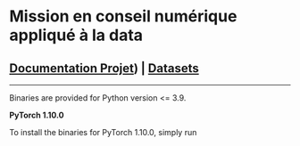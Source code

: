 # Mission en conseil numérique appliqué à la data

**[Documentation Projet](https://simplonline.co/))** | **[Datasets](https://kaggle)**
--------------------------------------------------------------------------------

****

Binaries are provided for Python version <= 3.9.

**PyTorch 1.10.0**

To install the binaries for PyTorch 1.10.0, simply run
